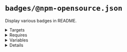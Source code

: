 # `badges/@npm-opensource.json`

Display various badges in README.

<!---0--><details>
<!---0--><summary>Targets</summary>

```
project
└── README.md
```

<!---0--></details>

<!---0--><details>
<!---0--><summary>Requires</summary>

- js-gardener
- semantic-release
- npm-published
- david-dm
- dependabot
- coveralls
- circleci

<!---0--></details>

<!---0--><details>
<!---0--><summary>Variables</summary>

- repoName
- repoKey

<!---0--></details>

<!---0--><details>
<!---0--><summary>Details</summary>

## badges/js-gardener

_Updating `README.md` using `merge-below-title`._

- Display [js-gardener](https://github.com/blackflux/js-gardener) badge in README.

<!---1--><details>
<!---1--><summary>Targets</summary>

```
project
└── README.md
```

<!---1--></details>

<!---1--><details>
<!---1--><summary>Requires</summary>

- js-gardener

<!---1--></details>

## badges/semantic-release

_Updating `README.md` using `merge-below-title`._

- Display [semantic-release](https://github.com/semantic-release/semantic-release) badge in README.

<!---1--><details>
<!---1--><summary>Targets</summary>

```
project
└── README.md
```

<!---1--></details>

<!---1--><details>
<!---1--><summary>Requires</summary>

- semantic-release

<!---1--></details>

## badges/npm-downloads

_Updating `README.md` using `merge-below-title`._

- Display [npm downloads](https://www.npmjs.com/) badge in README.

<!---1--><details>
<!---1--><summary>Targets</summary>

```
project
└── README.md
```

<!---1--></details>

<!---1--><details>
<!---1--><summary>Requires</summary>

- npm-published

<!---1--></details>

<!---1--><details>
<!---1--><summary>Variables</summary>

- repoName

<!---1--></details>

## badges/npm-status

_Updating `README.md` using `merge-below-title`._

- Display [npm status](https://www.npmjs.com/) badge in README.

<!---1--><details>
<!---1--><summary>Targets</summary>

```
project
└── README.md
```

<!---1--></details>

<!---1--><details>
<!---1--><summary>Requires</summary>

- npm-published

<!---1--></details>

<!---1--><details>
<!---1--><summary>Variables</summary>

- repoName

<!---1--></details>

## badges/david-dm

_Updating `README.md` using `merge-below-title`._

- Display [david-dm.com](https://david-dm.org/) badge in README.

<!---1--><details>
<!---1--><summary>Targets</summary>

```
project
└── README.md
```

<!---1--></details>

<!---1--><details>
<!---1--><summary>Requires</summary>

- david-dm

<!---1--></details>

<!---1--><details>
<!---1--><summary>Variables</summary>

- repoKey

<!---1--></details>

## badges/dependabot

_Updating `README.md` using `merge-below-title`._

- Display [dependabot](https://dependabot.com/) badge in README.

<!---1--><details>
<!---1--><summary>Targets</summary>

```
project
└── README.md
```

<!---1--></details>

<!---1--><details>
<!---1--><summary>Requires</summary>

- dependabot

<!---1--></details>

<!---1--><details>
<!---1--><summary>Variables</summary>

- repoKey

<!---1--></details>

## badges/coveralls

_Updating `README.md` using `merge-below-title`._

- Display [coveralls](https://coveralls.io/) badge in README.

<!---1--><details>
<!---1--><summary>Targets</summary>

```
project
└── README.md
```

<!---1--></details>

<!---1--><details>
<!---1--><summary>Requires</summary>

- coveralls

<!---1--></details>

<!---1--><details>
<!---1--><summary>Variables</summary>

- repoKey

<!---1--></details>

## badges/circleci

_Updating `README.md` using `merge-below-title`._

- Display [circleci](https://circleci.com/) badge in README.

<!---1--><details>
<!---1--><summary>Targets</summary>

```
project
└── README.md
```

<!---1--></details>

<!---1--><details>
<!---1--><summary>Requires</summary>

- circleci

<!---1--></details>

<!---1--><details>
<!---1--><summary>Variables</summary>

- repoKey

<!---1--></details>

</details>

